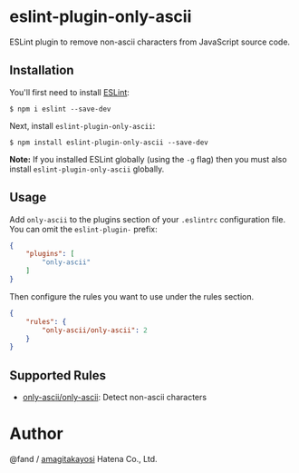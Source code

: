 # eslint-plugin-only-ascii

ESLint plugin to remove non-ascii characters from JavaScript source code.

## Installation

You'll first need to install [ESLint](http://eslint.org):

```
$ npm i eslint --save-dev
```

Next, install `eslint-plugin-only-ascii`:

```
$ npm install eslint-plugin-only-ascii --save-dev
```

**Note:** If you installed ESLint globally (using the `-g` flag) then you must also install `eslint-plugin-only-ascii` globally.

## Usage

Add `only-ascii` to the plugins section of your `.eslintrc` configuration file. You can omit the `eslint-plugin-` prefix:

```json
{
    "plugins": [
        "only-ascii"
    ]
}
```


Then configure the rules you want to use under the rules section.

```json
{
    "rules": {
        "only-ascii/only-ascii": 2
    }
}
```

## Supported Rules

* [only-ascii/only-ascii](./docs/rules/only-ascii.md): Detect non-ascii characters


# Author
@fand / [amagitakayosi](https://twitter.com/fand)
Hatena Co., Ltd.
